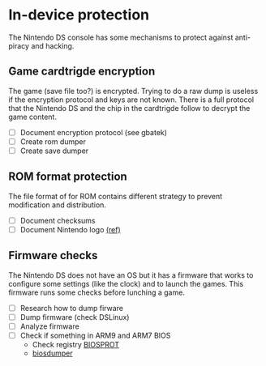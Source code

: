 # In-device protection

The Nintendo DS console has some mechanisms to protect against anti-piracy and
hacking.

## Game cardtrigde encryption

The game (save file too?) is encrypted. Trying to do a raw dump is useless if
the encryption protocol and keys are not known. There is a full protocol that
the Nintendo DS and the chip in the cardtrigde follow to decrypt the game
content.

- [ ] Document encryption protocol (see gbatek)
- [ ] Create rom dumper
- [ ] Create save dumper

## ROM format protection

The file format of for ROM contains different strategy to prevent modification
and distribution.

- [ ] Document checksums
- [ ] Document Nintendo logo
      [(ref)](http://pleonet.blogspot.com/2013/08/logo-de-nintendo-en-gba-y-nds.html)

## Firmware checks

The Nintendo DS does not have an OS but it has a firmware that works to
configure some settings (like the clock) and to launch the games. This firmware
runs some checks before lunching a game.

- [ ] Research how to dump firware
- [ ] Dump firmware (check DSLinux)
- [ ] Analyze firmware
- [ ] Check if something in ARM9 and ARM7 BIOS
  - Check registry
    [BIOSPROT](http://problemkaputt.de/gbatek.htm#dsmemorycontrolbios)
  - [biosdumper](http://www.cryptosystem.org/archives/2007/02/libfatdldi-enabled-ds-bios-dumper/)
